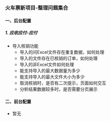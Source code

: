 ### 火车票新项目-整理问题集合

#### 一、后台配置

##### 1. 应收应付-应付

- 导入核销功能
  - 导入的问Excel文件存在重复数据，如何处理
  - 导入的文件存在已核销的订单，如何处理
  - 导入的非Excel文件如何处理
  - 能支持导入的最大数据量为多少
  - 能支持导入的最大文件大小为多少
  - 取消核销时，是否有二次提示，页面如何交互
  - 分析结果数据较多时，是否需要分页展示

#### 二、前台配置

- 暂无



